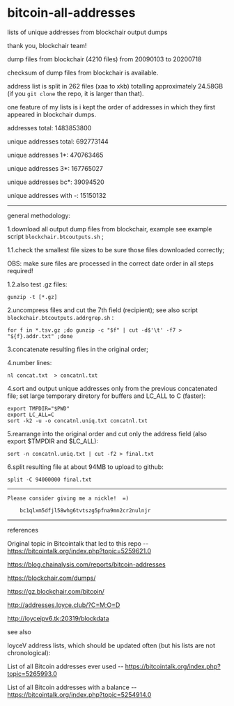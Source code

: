 # bitcoin-all-addresses

lists of unique addresses from blockchair output dumps

thank you, blockchair team!

dump files from blockchair (4210 files) from 20090103 to 20200718

checksum of dump files from blockchair is available.

address list is split in 262 files (xaa to xkb) totalling approximately 24.58GB (if you `git clone` the repo, it is larger than that).

one feature of my lists is i kept the order of addresses in which they first appeared in blockchair dumps.

addresses total: 1483853800

unique addresses total: 692773144

unique addresses 1*: 470763465

unique addresses 3*: 167765027

unique addresses bc*: 39094520

unique addresses with -: 15150132 

---

general methodology:

1.download all output dump files from blockchair, example see example script `blockchair.btcoutputs.sh` ;


1.1.check the smallest file sizes to be sure those files downloaded correctly;

OBS: make sure files are processed in the correct date order in all steps required!

1.2.also test .gz files:

    gunzip -t [*.gz]

2.uncompress files and cut the 7th field (recipient); see also script `blockchair.btcoutputs.addrgrep.sh` :

    for f in *.tsv.gz ;do gunzip -c "$f" | cut -d$'\t' -f7 > "${f}.addr.txt" ;done

3.concatenate resulting files in the original order;

4.number lines:

    nl concat.txt  > concatnl.txt

4.sort and output unique addresses only from the previous concatenated file; set large temporary diretory for buffers and LC_ALL to C (faster):

    export TMPDIR="$PWD"
    export LC_ALL=C
    sort -k2 -u -o concatnl.uniq.txt concatnl.txt

5.rearrange into the original order and cut only the address field (also export $TMPDIR and $LC_ALL):

    sort -n concatnl.uniq.txt | cut -f2 > final.txt

6.split resulting file at about 94MB to upload to github:

    split -C 94000000 final.txt

---

	Please consider giving me a nickle!  =)
  
		bc1qlxm5dfjl58whg6tvtszg5pfna9mn2cr2nulnjr

---

references

Original topic in Bitcointalk that led to this repo -- https://bitcointalk.org/index.php?topic=5259621.0

https://blog.chainalysis.com/reports/bitcoin-addresses

https://blockchair.com/dumps/

https://gz.blockchair.com/bitcoin/

http://addresses.loyce.club/?C=M;O=D

http://loyceipv6.tk:20319/blockdata

see also

loyceV address lists, which should be updated often (but his lists are not chronological):

List of all Bitcoin addresses ever used -- https://bitcointalk.org/index.php?topic=5265993.0

List of all Bitcoin addresses with a balance -- https://bitcointalk.org/index.php?topic=5254914.0

